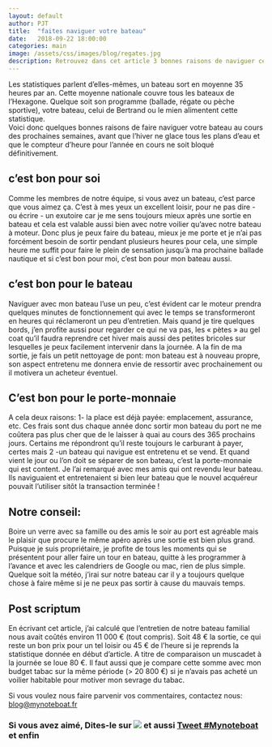 ```yaml
---
layout: default
author: PJT
title:  "faites naviguer votre bateau"
date:   2018-09-22 18:00:00
categories: main
image: /assets/css/images/blog/regates.jpg
description: Retrouvez dans cet article 3 bonnes raisons de naviguer cet automne et une méthode simple pour y arriver.
---
```

Les statistiques parlent d’elles-mêmes, un bateau sort en moyenne 35 heures par an.  Cette moyenne nationale couvre tous les bateaux de l’Hexagone.  Quelque soit son programme (ballade, régate ou pèche sportive), votre bateau, celui de Bertrand ou le mien alimentent cette statistique.  
Voici donc quelques bonnes raisons de faire naviguer votre bateau au cours des prochaines semaines, avant que l’hiver ne glace tous les plans d’eau et que le compteur d’heure pour l’année en cours ne soit bloqué définitivement.
<!--break-->

## c’est bon pour soi
Comme les membres de notre équipe, si vous avez un bateau, c’est parce que vous aimez ça.  C’est à mes yeux un excellent loisir, pour ne pas dire - ou écrire - un exutoire car je me sens toujours mieux après une sortie en bateau et cela est valable aussi bien avec notre voilier qu’avec notre bateau à moteur.  Donc plus je peux faire du bateau, mieux je me porte et je n’ai pas forcément besoin de sortir pendant plusieurs heures pour cela, une simple heure me suffit pour faire le plein de sensation jusqu’à ma prochaine ballade nautique et si c’est bon pour moi, c’est bon pour mon bateau aussi.

## c’est bon pour le bateau
Naviguer avec mon bateau l’use un peu, c’est évident car le moteur prendra quelques minutes de fonctionnement qui avec le temps se transformeront en heures qui réclameront un peu d’entretien.  Mais quand je tire quelques bords, j’en profite aussi pour regarder ce qui ne va pas, les « pètes » au gel coat qu’il faudra reprendre cet hiver mais aussi des petites bricoles sur lesquelles je peux facilement intervenir dans la journée.  A la fin de ma sortie, je fais un petit nettoyage de pont: mon bateau est à nouveau propre, son aspect entretenu me donnera envie de ressortir avec prochainement ou il motivera un acheteur éventuel.

## C’est bon pour le porte-monnaie
A cela deux raisons: 
1- la place est déjà payée:  emplacement, assurance, etc. Ces frais sont dus chaque année donc sortir mon bateau du port ne me coûtera pas plus cher que de le laisser à quai au cours des 365 prochains jours.  Certains me répondront qu’il reste toujours le carburant à payer, certes mais
2 -un bateau qui navigue est entretenu et se vend.  Et quand vient le jour ou l’on doit se séparer de son bateau, c’est la porte-monnaie qui est content.  Je l’ai remarqué avec mes amis qui ont revendu leur bateau.  Ils naviguaient et entretenaient si bien leur bateau que le nouvel acquéreur pouvait l’utiliser sitôt la transaction terminée !

## Notre conseil:

Boire un verre avec sa famille ou des amis le soir au port est agréable mais le plaisir que procure le même apéro après une sortie est bien plus grand.  Puisque je suis propriétaire, je profite de tous les moments qui se présentent pour aller faire un tour en bateau, quitte à les programmer à l’avance et avec les calendriers de Google ou mac, rien de plus simple.  Quelque soit la météo, j’irai sur notre bateau car il y a toujours quelque chose à faire même si je ne peux pas sortir à cause du mauvais temps.

## Post scriptum
En écrivant cet article, j’ai calculé que l’entretien de notre bateau familial nous avait coûtés environ 11 000 € (tout compris).  Soit 48 € la sortie, ce qui reste un bon prix pour un tel loisir ou 45 € de l’heure si je reprends la statistique donnée en début d’article.  A titre de comparaison un muscadet à la journée se loue 80 €.
Il faut aussi que je compare cette somme avec mon budget tabac sur la même période (> 20 800 €) si je n’avais pas acheté un voilier habitable pour motiver mon sevrage du tabac.

Si vous voulez nous faire parvenir vos commentaires, contactez nous: [blog@mynoteboat.fr](mailto:blog@mynoteboat.fr)

<h3> Si vous avez aimé, Dites-le sur 
<a href="https://www.facebook.com/sharer/sharer.php?u=http://www.mynoteboat.fr//main/2018/09/22/faites-naviguer-votre-bateau.html" target="_blank" ><img src="{{ site.url }}/assets/images/facebook-icon-S.png"
           id="FB" class="socialicon"></a>
 et aussi 
<a href="https://twitter.com/intent/tweet?button_hashtag=Mynoteboat&ref_src=twsrc%5Etfw" class="twitter-hashtag-button" data-show-count="false">Tweet #Mynoteboat</a><script async src="https://platform.twitter.com/widgets.js" charset="utf-8"></script>
 et enfin <a><script src="//platform.linkedin.com/in.js" type="text/javascript"> lang: fr_FR</script>
<script type="IN/Share" data-url="www.mynoteboat.fr"></script></a></H3>


